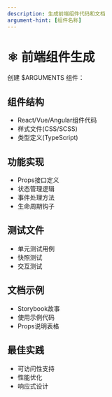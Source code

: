 ```yaml
---
description: 生成前端组件代码和文档
argument-hint: [组件名称]
---
```


# ⚛️ 前端组件生成

创建 $ARGUMENTS 组件：

## 组件结构
- React/Vue/Angular组件代码
- 样式文件(CSS/SCSS)
- 类型定义(TypeScript)

## 功能实现
- Props接口定义
- 状态管理逻辑
- 事件处理方法
- 生命周期钩子

## 测试文件
- 单元测试用例
- 快照测试
- 交互测试

## 文档示例
- Storybook故事
- 使用示例代码
- Props说明表格

## 最佳实践
- 可访问性支持
- 性能优化
- 响应式设计